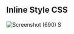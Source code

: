 ## Inline Style CSS
![Screenshot (690)](https://user-images.githubusercontent.com/69896733/165881221-661286af-552e-4421-bdd6-b27f49c3f7e9.png)
S
<!-- 
let heading = {
    textAlign: "center",
    color: "blue",
    fontWeight: "bold",
    textShadow: "black",
}

<tag style = {heading} contentEditable="true">
        Hello, This is {name}'s Image Gallery
</tag>
 -->
